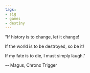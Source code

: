 ```yaml
---
tags:
- sig
- games
- destiny
---
```




"If history is to change, let it change!

 If the world is to be destroyed, so be it!

 If my fate is to die, I must simply laugh."

-- Magus, Chrono Trigger